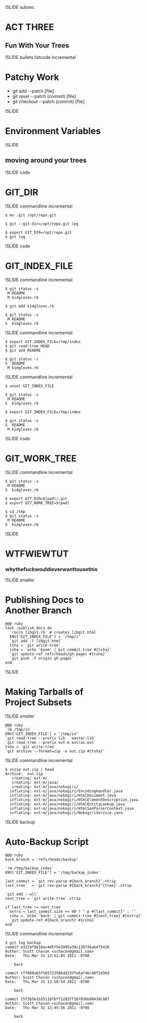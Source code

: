 !SLIDE subsec

# ACT THREE #

## Fun With Your Trees ##

!SLIDE bullets listcode incremental

# Patchy Work #

* git add --patch [file]
* git reset --patch (commit) [file]
* git checkout --patch (commit) [file]

!SLIDE

# Environment Variables #

!SLIDE 

## moving around your trees ##

!SLIDE code

# GIT_DIR #

!SLIDE commandline incremental

	$ mv .git /opt/repo.git

	$ git --git-dir=/opt/repo.git log

	$ export GIT_DIR=/opt/repo.git
	$ git log

!SLIDE code

# GIT_INDEX_FILE #

!SLIDE commandline incremental

	$ git status -s
	 M README
	 M kidgloves.rb
	
	$ git add kidgloves.rb 
	
	$ git status -s
	 M README
	S  kidgloves.rb

!SLIDE commandline incremental 

	$ export GIT_INDEX_FILE=/tmp/index
	$ git read-tree HEAD
	$ git add README 
	
	$ git status -s
	S  README
	 M kidgloves.rb

!SLIDE commandline incremental 

	$ unset GIT_INDEX_FILE
	
	$ git status -s
	 M README
	S  kidgloves.rb
	
	$ export GIT_INDEX_FILE=/tmp/index
	
	$ git status -s
	S  README
	 M kidgloves.rb

!SLIDE code

# GIT_WORK_TREE #

!SLIDE commandline incremental

	$ git status -s
	 M README
	S  kidgloves.rb

	$ export GIT_DIR=$(pwd)/.git
	$ export GIT_WORK_TREE=$(pwd)

	$ cd /tmp
	$ git status -s
	 M README
	S  kidgloves.rb

!SLIDE

# WTFWIEWTUT #
### whythefuckwouldieverwanttousethis ###

!SLIDE smaller

# Publishing Docs to <br/> Another Branch #

    @@@ ruby
    task :publish_docs do
      `rocco libgit.rb` # creates libgit.html
      ENV['GIT_INDEX_FILE'] = '/tmp/i'
      `git add -f libgit.html`
      tsha = `git write-tree`
      csha = `echo 'boom' | git commit-tree #{tsha}`
      `git update-ref refs/heads/gh-pages #{csha}`
      `git push -f origin gh-pages`
    end

!SLIDE

# Making Tarballs of <br/> Project Subsets #

!SLIDE smaller

    @@@ ruby
    `rm /tmp/in`
    ENV['GIT_INDEX_FILE'] = '/tmp/in'
    `git read-tree --prefix lib   master:lib`
    `git read-tree --prefix ext-m extras:ext`
    tsha = `git write-tree`
    `git archive --format=zip -o out.zip #{tsha}`

!SLIDE commandline incremental

    $ unzip out.zip | head
    Archive:  out.zip
       creating: ext-m/
       creating: ext-m/java/
       creating: ext-m/java/nokogiri/
      inflating: ext-m/java/nokogiri/EncodingHandler.java  
      inflating: ext-m/java/nokogiri/HtmlDocument.java  
      inflating: ext-m/java/nokogiri/HtmlElementDescription.java  
      inflating: ext-m/java/nokogiri/HtmlEntityLookup.java  
      inflating: ext-m/java/nokogiri/HtmlSaxParserContext.java  
      inflating: ext-m/java/nokogiri/NokogiriService.java  

!SLIDE backup

# Auto-Backup Script #

    @@@ ruby
    back_branch = 'refs/heads/backup'
    
    `rm /tmp/backup_index`
    ENV['GIT_INDEX_FILE'] = '/tmp/backup_index'
    
    last_commit = `git rev-parse #{back_branch}`.strip
    last_tree   = `git rev-parse #{back_branch}^{tree}`.strip
    
    `git add --all`
    next_tree = `git write-tree`.strip
    
    if last_tree != next_tree
      extra = last_commit.size == 40 ? "-p #{last_commit}" : ''
      csha = `echo 'back' | git commit-tree #{next_tree} #{extra}`
      `git update-ref #{back_branch} #{csha}`
    end

!SLIDE commandline incremental

    $ git log backup
    commit e3219f9d18ac485f563995a39c139736abd75420
    Author: Scott Chacon <schacon@gmail.com>
    Date:   Thu Mar 31 13:51:05 2011 -0700

        back

    commit cff888a65f56572358bdd233fe6af46c48f1d36d
    Author: Scott Chacon <schacon@gmail.com>
    Date:   Thu Mar 31 13:50:54 2011 -0700

        back

    commit 15f3b561b351187bf712037f267036b90438c987
    Author: Scott Chacon <schacon@gmail.com>
    Date:   Thu Mar 31 13:45:56 2011 -0700

        back
